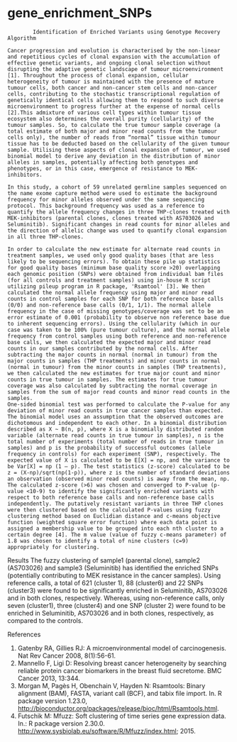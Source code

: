 # gene_enrichment_SNPs

			Identification of Enriched Variants using Genotype Recovery Algorithm

	Cancer progression and evolution is characterised by the non-linear and repetitious cycles of clonal expansion with the accumulation of effective genetic variants, and ongoing clonal selection without disrupting the adaptive genetic landscape of tumour microenvironment [1]. Throughout the process of clonal expansion, cellular heterogeneity of tumour is maintained with the presence of mature tumour cells, both cancer and non-cancer stem cells and non-cancer cells, contributing to the stochastic transcriptional regulation of genetically identical cells allowing them to respond to such diverse microenvironment to progress further at the expense of normal cells [2].This admixture of various cell types within tumour tissue ecosystem also determines the overall purity (cellularity) of the tumour samples. So, to calculate the true tumour sample coverage (a total estimate of both major and minor read counts from the tumour cells only), the number of reads from “normal” tissue within tumour tissue has to be deducted based on the cellularity of the given tumour sample. Utilising these aspects of clonal expansion of tumour, we used binomial model to derive any deviation in the distribution of minor alleles in samples, potentially affecting both genotypes and phenotypes, or in this case, emergence of resistance to MEK-inhibitors.
	
	In this study, a cohort of 59 unrelated germline samples sequenced on the name exome capture method were used to estimate the background frequency for minor alleles observed under the same sequencing protocol. This background frequency was used as a reference to quantify the allele frequency changes in three THP-clones treated with MEK-inhibitors (parental clones, clones treated with AS703026 and Seluminitib). Significant changes in read counts for minor alleles and the direction of allelic change was used to quantify clonal expansion in all three THP-clones.
	
	In order to calculate the new estimate for alternate read counts in treatment samples, we used only good quality bases (that are less likely to be sequencing errors). To obtain these pile up statistics for good quality bases (minimum base quality score >20) overlapping each genomic position (SNPs) were obtained from individual bam files (for all controls and treatment samples) using in-house R script utilizing pileup program in R package, 'Rsamtool' [3]. We then calculated the normal allele frequency using major and minor read counts in control samples for each SNP for both reference base calls (0/0) and non-reference base calls (0/1, 1/1). The normal allele frequency in the case of missing genotypes/coverage was set to be an error estimate of 0.001 (probability to observe non reference base due to inherent sequencing errors). Using the cellularity (which in our case was taken to be 100% (pure tumour culture), and the normal allele frequency from control samples using both reference and non-reference base calls, we then calculated the expected major and minor read counts in our samples contributed by the normal cells. After subtracting the major counts in normal (normal in tumour) from the major counts in samples (THP treatments) and minor counts in normal (normal in tumour) from the minor counts in samples (THP treatments), we then calculated the new estimates for true major count and minor counts in true tumour in samples. The estimates for true tumour coverage was also calculated by subtracting the normal coverage in samples from the sum of major read counts and minor read counts in the samples. 
	One-sided binomial test was performed to calculate the P-value for any deviation of minor read counts in true cancer samples than expected. The binomial model uses an assumption that the observed outcomes are dichotomous and independent to each other. In a binomial distribution described as X ~ B(n, p), where X is a binomially distributed random variable (alternate read counts in true tumour in samples), n is the total number of experiments (total number of reads in true tumour in samples) and p is the probability of successful outcomes (allele frequency in controls) for each experiment (SNP), respectively. The expected value of X is calculated to be E[X] = np, and the variance to be Var[X] = np (1 – p). The test statistics (z-score) calculated to be z = (X-np)/sqrt(np(1-p)), where z is the number of standard deviations an observation (observed minor read counts) is away from the mean, np. The calculated z-score (>6) was chosen and converged to P-value (p-value <10-9) to identify the significantly enriched variants with respect to both reference base calls and non-reference base calls independently. The putatively resistant variants in three THP clones were then clustered based on the calculated P-values using fuzzy clustering method based on Euclidian distance and c-means objective function (weighted square error function) where each data point is assigned a membership value to be grouped into each nth cluster to a certain degree [4]. The m value (value of fuzzy c-means parameter) of 1.8 was chosen to identify a total of nine clusters (c=9) appropriately for clustering. 
Results
The fuzzy clustering of sample1 (parental clone), sample2 (AS703026) and sample3 (Seluminitib) has identified the enriched SNPs (potentially contributing to MEK resistance in the cancer samples).  Using reference calls, a total of 621 (cluster 1), 88 (cluster6) and 22 SNPs (cluster3) were found to be significantly enriched in Seluminitib, AS703026 and in both clones, respectively. Whereas, using non-reference calls, only seven (cluster1), three (cluster4) and one SNP (cluster 2) were found to be enriched in Seluminitib, AS703026 and in both clones, respectively, as compared to the controls. 

References
1.	Gatenby RA, Gillies RJ: A microenvironmental model of carcinogenesis. Nat Rev Cancer 2008, 8(1):56-61.
2.	Mannello F, Ligi D: Resolving breast cancer heterogeneity by searching reliable protein cancer biomarkers in the breast fluid secretome. BMC Cancer 2013, 13:344.
3.	Morgan M, Pagès H, Obenchain V, Hayden N: Rsamtools: Binary alignment (BAM), FASTA, variant call (BCF), and tabix file import. In. R package version 1.23.0, http://bioconductor.org/packages/release/bioc/html/Rsamtools.html.
4.	Futschik M: Mfuzz: Soft clustering of time series gene expression data. In.: R package version 2.30.0. http://www.sysbiolab.eu/software/R/Mfuzz/index.html; 2015.

